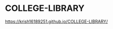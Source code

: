 # COLLEGE-LIBRARY
<a href="https://krish16189251.github.io/COLLEGE-LIBRARY/">https://krish16189251.github.io/COLLEGE-LIBRARY/</a>
